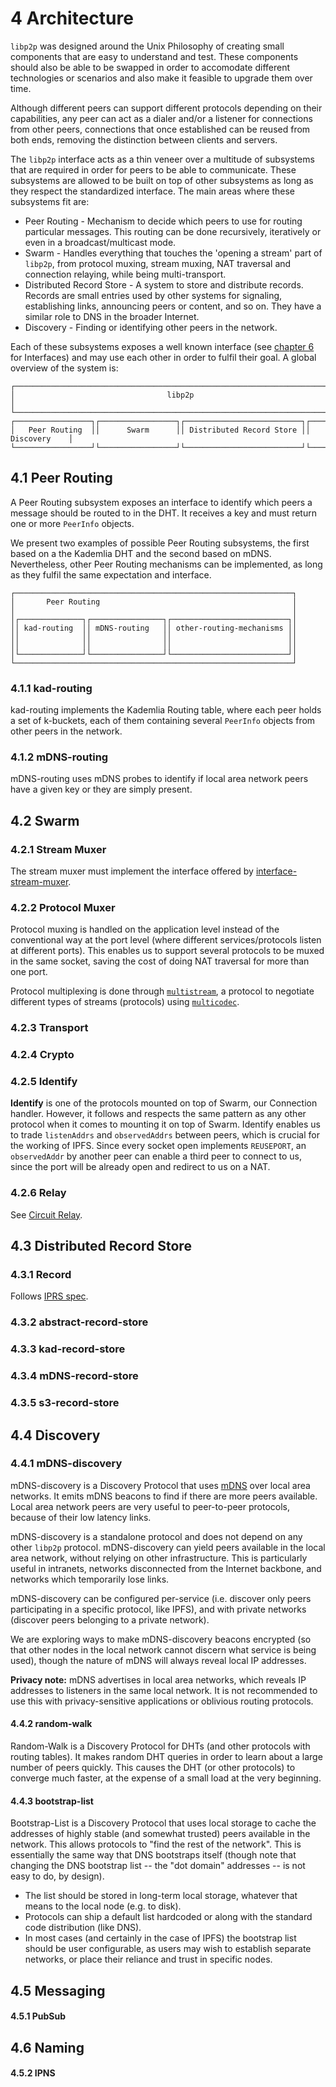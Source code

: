 4 Architecture
==============

`libp2p` was designed around the Unix Philosophy of creating small components that are easy to understand and test. These components should also be able to be swapped in order to accomodate different technologies or scenarios and also make it feasible to upgrade them over time.

Although different peers can support different protocols depending on their capabilities, any peer can act as a dialer and/or a listener for connections from other peers, connections that once established can be reused from both ends, removing the distinction between clients and servers.

The `libp2p` interface acts as a thin veneer over a multitude of subsystems that are required in order for peers to be able to communicate. These subsystems are allowed to be built on top of other subsystems as long as they respect the standardized interface. The main areas where these subsystems fit are:

- Peer Routing - Mechanism to decide which peers to use for routing particular messages. This routing can be done recursively, iteratively or even in a broadcast/multicast mode.
- Swarm - Handles everything that touches the 'opening a stream' part of `libp2p`, from protocol muxing, stream muxing, NAT traversal and connection relaying, while being multi-transport.
- Distributed Record Store - A system to store and distribute records. Records are small entries used by other systems for signaling, establishing links, announcing peers or content, and so on. They have a similar role to DNS in the broader Internet.
- Discovery - Finding or identifying other peers in the network.

Each of these subsystems exposes a well known interface (see [chapter 6](6-interfaces.md) for Interfaces) and may use each other in order to fulfil their goal. A global overview of the system is:

```
┌─────────────────────────────────────────────────────────────────────────────────┐
│                                  libp2p                                         │
└─────────────────────────────────────────────────────────────────────────────────┘
┌─────────────────┐┌─────────────────┐┌──────────────────────────┐┌───────────────┐
│   Peer Routing  ││      Swarm      ││ Distributed Record Store ││  Discovery    │
└─────────────────┘└─────────────────┘└──────────────────────────┘└───────────────┘
```

## 4.1 Peer Routing

A Peer Routing subsystem exposes an interface to identify which peers a message should be routed to in the DHT. It receives a key and must return one or more `PeerInfo` objects.

We present two examples of possible Peer Routing subsystems, the first based on a the Kademlia DHT and the second based on mDNS. Nevertheless, other Peer Routing mechanisms can be implemented, as long as they fulfil the same expectation and interface.

```
┌──────────────────────────────────────────────────────────────┐
│       Peer Routing                                           │
│                                                              │
│┌──────────────┐┌────────────────┐┌──────────────────────────┐│
││ kad-routing  ││ mDNS-routing   ││ other-routing-mechanisms ││
││              ││                ││                          ││
││              ││                ││                          ││
│└──────────────┘└────────────────┘└──────────────────────────┘│
└──────────────────────────────────────────────────────────────┘
```

### 4.1.1 kad-routing

kad-routing implements the Kademlia Routing table, where each peer holds a set of k-buckets, each of them containing several `PeerInfo` objects from other peers in the network.

### 4.1.2 mDNS-routing

mDNS-routing uses mDNS probes to identify if local area network peers have a given key or they are simply present.

## 4.2 Swarm

### 4.2.1 Stream Muxer

The stream muxer must implement the interface offered by [interface-stream-muxer](https://github.com/diasdavid/interface-stream-muxer).

### 4.2.2 Protocol Muxer

Protocol muxing is handled on the application level instead of the conventional way at the port level (where different services/protocols listen at different ports). This enables us to support several protocols to be muxed in the same socket, saving the cost of doing NAT traversal for more than one port.

Protocol multiplexing is done through [`multistream`](https://github.com/jbenet/multistream), a protocol to negotiate different types of streams (protocols) using [`multicodec`](https://github.com/jbenet/multicodec).

### 4.2.3 Transport

### 4.2.4 Crypto

### 4.2.5 Identify

**Identify** is one of the protocols mounted on top of Swarm, our Connection handler. However, it follows and respects the same pattern as any other protocol when it comes to mounting it on top of Swarm. Identify enables us to trade `listenAddrs` and `observedAddrs` between peers, which is crucial for the working of IPFS. Since every socket open implements `REUSEPORT`, an `observedAddr` by another peer can enable a third peer to connect to us, since the port will be already open and redirect to us on a NAT.

### 4.2.6 Relay

See [Circuit Relay](/relay).

## 4.3 Distributed Record Store

### 4.3.1 Record

Follows [IPRS spec](/iprs).

### 4.3.2 abstract-record-store

### 4.3.3 kad-record-store

### 4.3.4 mDNS-record-store

### 4.3.5 s3-record-store

## 4.4 Discovery

### 4.4.1 mDNS-discovery

mDNS-discovery is a Discovery Protocol that uses [mDNS](https://en.wikipedia.org/wiki/Multicast_DNS) over local area networks. It emits mDNS beacons to find if there are more peers available. Local area network peers are very useful to peer-to-peer protocols, because of their low latency links.

mDNS-discovery is a standalone protocol and does not depend on any other `libp2p` protocol. mDNS-discovery can yield peers available in the local area network, without relying on other infrastructure. This is particularly useful in intranets, networks disconnected from the Internet backbone, and networks which temporarily lose links.

mDNS-discovery can be configured per-service (i.e. discover only peers participating in a specific protocol, like IPFS), and with private networks (discover peers belonging to a private network).

We are exploring ways to make mDNS-discovery beacons encrypted (so that other nodes in the local network cannot discern what service is being used), though the nature of mDNS will always reveal local IP addresses.

**Privacy note:** mDNS advertises in local area networks, which reveals IP addresses to listeners in the same local network. It is not recommended to use this with privacy-sensitive applications or oblivious routing protocols.

#### 4.4.2 random-walk

Random-Walk is a Discovery Protocol for DHTs (and other protocols with routing tables). It makes random DHT queries in order to learn about a large number of peers quickly. This causes the DHT (or other protocols) to converge much faster, at the expense of a small load at the very beginning.

#### 4.4.3 bootstrap-list

Bootstrap-List is a Discovery Protocol that uses local storage to cache the addresses of highly stable (and somewhat trusted) peers available in the network. This allows protocols to "find the rest of the network". This is essentially the same way that DNS bootstraps itself (though note that changing the DNS bootstrap list -- the "dot domain" addresses -- is not easy to do, by design).

  - The list should be stored in long-term local storage, whatever that means to the local node (e.g. to disk).
  - Protocols can ship a default list hardcoded or along with the standard code distribution (like DNS).
  - In most cases (and certainly in the case of IPFS) the bootstrap list should be user configurable, as users may wish to establish separate networks, or place their reliance and trust in specific nodes.

## 4.5 Messaging

#### 4.5.1 PubSub

## 4.6 Naming

#### 4.5.2 IPNS
